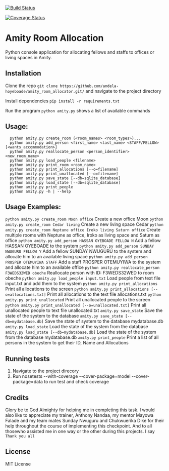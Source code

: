 <snippet>
<content>

[![Build Status](https://travis-ci.org/andela-hoyeboade/amity_model.svg?branch=working)](https://travis-ci.org/andela-hoyeboade/amity_model)

[![Coverage Status](https://coveralls.io/repos/github/andela-hoyeboade/amity_model/badge.svg?branch=working)](https://coveralls.io/github/andela-hoyeboade/amity_model?branch=working)

# Amity Room Allocation
Python console application for allocating fellows and staffs to offices or living spaces in Amity.

## Installation
Clone the repo
```git clone https://github.com/andela-hoyeboade/amity_room_allocator.git/``` and navigate to the project directory

Install dependencies
```pip install -r requirements.txt```

Run the program 
```python amity.py``` shows a list of available commands

## Usage:
```
  python amity.py create_room (<room_names> <room_types>)...
  python amity.py add_person <first_name> <last_name> <STAFF/FELLOW> [<wants_accommodation>]
  python amity.py reallocate_person <person_identifier> <new_room_name>
  python amity.py load_people <filename>
  python amity.py print_room <room_name>
  python amity.py print_allocations [--o=filename]
  python amity.py print_unallocated [--o=filename]
  python amity.py save_state [--db=sqlite_database]
  python amity.py load_state [--db=sqlite_database]
  python amity.py print_people
  python amity.py -h | --help
```
## Usage Examples:

  ```python amity.py create_room Moon office``` Create a new office Moon
  ```python amity.py create_room Cedar living``` Create a new living space Cedar
  ```python amity.py create_room Neptune office Iroko living Saturn office``` Create multiple rooms with Neptune as office, Iroko as living space and Saturn as office
  ```python amity.py add_person HASSAN OYEBOADE FELLOW N``` Add a fellow HASSAN OYEBOADE to the system 
  ```python amity.py add_person SUNDAY NWUGURU FELLOW Y``` Add a fellow SUNDAY NWUGURU to the system and allocate him to an available living space
  ```python amity.py add_person PROSPER OTEMUYIWA STAFF``` Add a staff PROSPER OTEMUYIWA to the system and allocate him to an available office
  ```python amity.py reallocate_person F3WEDS32WED obeche``` Reallocate person with ID: F3WEDS32WED to room obeche
  ```python amity.py load_people input.txt``` Load people from text file input.txt and add them to the system
  ```python amity.py print_allocations``` Print all allocations to the screen
  ```python amity.py print_allocations [--o=allocations.txt]``` Print all allocations to the text file allocations.txt
  ```python amity.py print_unallocated``` Print all unallocated people to the screen
  ```python amity.py print_unallocated [--o=unallocated.txt]``` Print all unallocated people to text file unallocated.txt
  ```amity.py save_state``` Save the state of the system to the database
  ```amity.py save_state [--db=mydatabase.db]``` Save the state of system to the database mydatabase.db
  ```amity.py load_state``` Load the state of the system from the database
  ```amity.py load_state [--db=mydatabase.db]``` Load the state of the system from the database mydatabase.db
  ```amity.py print_people``` Print a list of all persons in the system to get their ID, Name and Allocations

## Running tests
1. Navigate to the project direcory
2. Run nosetests --with-coverage --cover-package=model --cover-package=data to run test and check coverage

## Credits
Glory be to God Almighty for helping me in completing this task. I would also like to appreciate my trainer, Anthony Nandaa, my mentor Mayowa Falade and my team mates Sunday Nwuguru and Chukwuerika Dike for their help throughout the course of implementing this checkpoint. And to all thosewho assisted me in one way or the other during this projects. I say `Thank you all`

## License
MIT License 

</content>
</snippet>